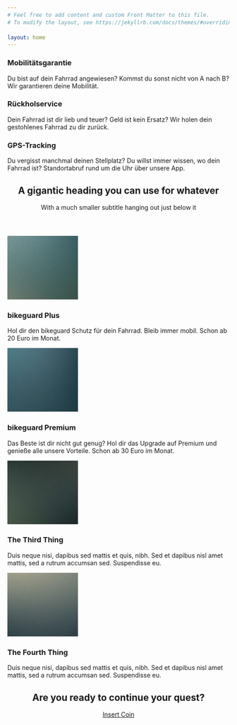 ```yaml
---
# Feel free to add content and custom Front Matter to this file.
# To modify the layout, see https://jekyllrb.com/docs/themes/#overriding-theme-defaults

layout: home
---
```

	

<!-- Highlights -->
<section class="wrapper style1">
	<div class="container">
		<div class="row 200%">
			<section class="4u 12u(narrower)">
				<div class="box highlight">
					<i class="icon major fa-paper-plane"></i>
					<h3>Mobilitätsgarantie</h3>
					<p>Du bist auf dein Fahrrad angewiesen? Kommst du sonst nicht von A nach B? Wir garantieren deine Mobilität.</p>
				</div>
			</section>
			<section class="4u 12u(narrower)">
				<div class="box highlight">
					<i class="icon major fa-pencil"></i>
					<h3>Rückholservice</h3>
					<p>Dein Fahrrad ist dir lieb und teuer? Geld ist kein Ersatz? Wir holen dein gestohlenes Fahrrad zu dir zurück.</p>
				</div>
			</section>
			<section class="4u 12u(narrower)">
				<div class="box highlight">
					<i class="icon major fa-wrench"></i>
					<h3>GPS-Tracking</h3>
					<p>Du vergisst manchmal deinen Stellplatz? Du willst immer wissen, wo dein Fahrrad ist? Standortabruf rund um die Uhr über unsere App.</p>
				</div>
			</section>
		</div>
	</div>
</section>

<!-- Gigantic Heading -->
<section class="wrapper style2">
	<div class="container">
		<header class="major">
			<h2>A gigantic heading you can use for whatever</h2>
			<p>With a much smaller subtitle hanging out just below it</p>
		</header>
	</div>
</section>

<!-- Posts -->
<section class="wrapper style1">
	<div class="container">
		<div class="row">
			<section class="6u 12u(narrower)">
				<div class="box post">
					<a href="#" class="image left"><img src="images/pic01.jpg" alt="" /></a>
					<div class="inner">
						<h3>bikeguard Plus</h3>
						<p>Hol dir den bikeguard Schutz für dein Fahrrad. Bleib immer mobil. Schon ab 20 Euro im Monat.</p>
					</div>
				</div>
			</section>
			<section class="6u 12u(narrower)">
				<div class="box post">
					<a href="#" class="image left"><img src="images/pic02.jpg" alt="" /></a>
					<div class="inner">
						<h3>bikeguard Premium</h3>
						<p>Das Beste ist dir nicht gut genug? Hol dir das Upgrade auf Premium und genieße alle unsere Vorteile. Schon ab 30 Euro im Monat.</p>
					</div>
				</div>
			</section>
		</div>
		<div class="row">
			<section class="6u 12u(narrower)">
				<div class="box post">
					<a href="#" class="image left"><img src="images/pic03.jpg" alt="" /></a>
					<div class="inner">
						<h3>The Third Thing</h3>
						<p>Duis neque nisi, dapibus sed mattis et quis, nibh. Sed et dapibus nisl amet mattis, sed a rutrum accumsan sed. Suspendisse eu.</p>
					</div>
				</div>
			</section>
			<section class="6u 12u(narrower)">
				<div class="box post">
					<a href="#" class="image left"><img src="images/pic04.jpg" alt="" /></a>
					<div class="inner">
						<h3>The Fourth Thing</h3>
						<p>Duis neque nisi, dapibus sed mattis et quis, nibh. Sed et dapibus nisl amet mattis, sed a rutrum accumsan sed. Suspendisse eu.</p>
					</div>
				</div>
			</section>
		</div>
	</div>
</section>

<!-- CTA -->
<section id="cta" class="wrapper style3">
	<div class="container">
		<header>
			<h2>Are you ready to continue your quest?</h2>
			<a href="#" class="button">Insert Coin</a>
		</header>
	</div>
</section>
